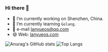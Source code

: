 ### Hi there 👋

<!--
**mengdu/mengdu** is a ✨ _special_ ✨ repository because its `README.md` (this file) appears on your GitHub profile.

Here are some ideas to get you started:

- 🔭 I’m currently working on ...
- 🌱 I’m currently learning ...
- 👯 I’m looking to collaborate on ...
- 🤔 I’m looking for help with ...
- 💬 Ask me about ...
- 📫 How to reach me: ...
- 😄 Pronouns: ...
- ⚡ Fun fact: ...
-->


- 🔭 I’m currently working on Shenzhen, China.
- 🌱 I’m currently learning `Golang`.
- 💬 e-mail lanyueos@qq.com
- 😄 Web: [lanyueos.com](https://lanyueos.com)

![Anurag's GitHub stats](https://github-readme-stats.vercel.app/api?username=mengdu&show_icons=true&theme=prussian)
![Top Langs](https://github-readme-stats.vercel.app/api/top-langs/?username=mengdu&layout=compact&theme=prussian)
